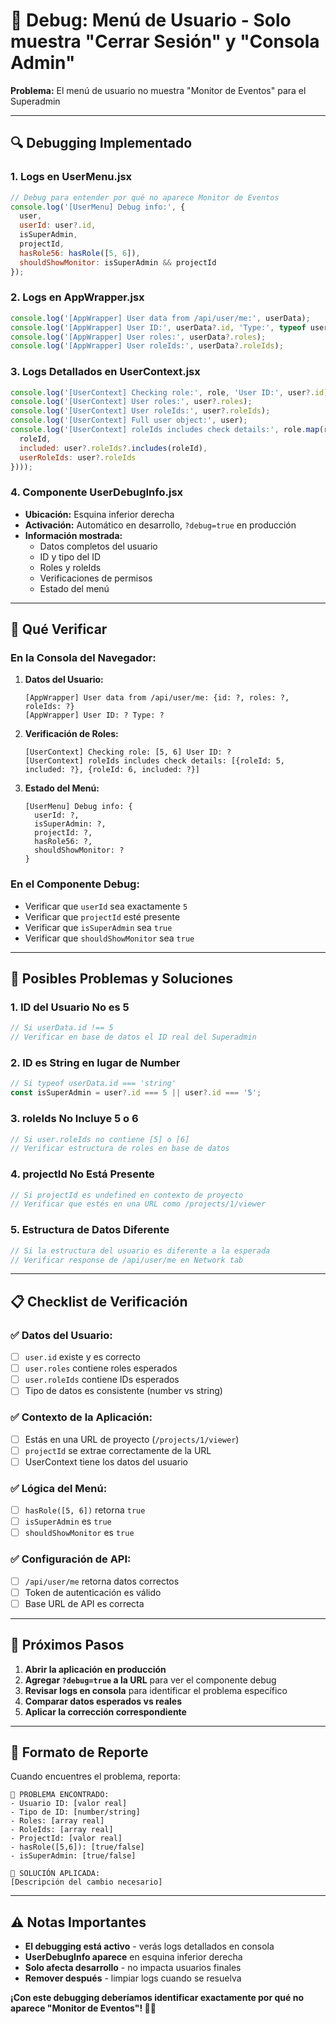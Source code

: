 # 🐛 Debug: Menú de Usuario - Solo muestra "Cerrar Sesión" y "Consola Admin"

**Problema:** El menú de usuario no muestra "Monitor de Eventos" para el Superadmin

---

## 🔍 **Debugging Implementado**

### **1. Logs en UserMenu.jsx**
```javascript
// Debug para entender por qué no aparece Monitor de Eventos
console.log('[UserMenu] Debug info:', {
  user,
  userId: user?.id,
  isSuperAdmin,
  projectId,
  hasRole56: hasRole([5, 6]),
  shouldShowMonitor: isSuperAdmin && projectId
});
```

### **2. Logs en AppWrapper.jsx**
```javascript
console.log('[AppWrapper] User data from /api/user/me:', userData);
console.log('[AppWrapper] User ID:', userData?.id, 'Type:', typeof userData?.id);
console.log('[AppWrapper] User roles:', userData?.roles);
console.log('[AppWrapper] User roleIds:', userData?.roleIds);
```

### **3. Logs Detallados en UserContext.jsx**
```javascript
console.log('[UserContext] Checking role:', role, 'User ID:', user?.id);
console.log('[UserContext] User roles:', user?.roles);
console.log('[UserContext] User roleIds:', user?.roleIds);
console.log('[UserContext] Full user object:', user);
console.log('[UserContext] roleIds includes check details:', role.map(roleId => ({
  roleId,
  included: user?.roleIds?.includes(roleId),
  userRoleIds: user?.roleIds
})));
```

### **4. Componente UserDebugInfo.jsx**
- **Ubicación:** Esquina inferior derecha
- **Activación:** Automático en desarrollo, `?debug=true` en producción
- **Información mostrada:**
  - Datos completos del usuario
  - ID y tipo del ID
  - Roles y roleIds
  - Verificaciones de permisos
  - Estado del menú

---

## 🎯 **Qué Verificar**

### **En la Consola del Navegador:**

1. **Datos del Usuario:**
   ```
   [AppWrapper] User data from /api/user/me: {id: ?, roles: ?, roleIds: ?}
   [AppWrapper] User ID: ? Type: ?
   ```

2. **Verificación de Roles:**
   ```
   [UserContext] Checking role: [5, 6] User ID: ?
   [UserContext] roleIds includes check details: [{roleId: 5, included: ?}, {roleId: 6, included: ?}]
   ```

3. **Estado del Menú:**
   ```
   [UserMenu] Debug info: {
     userId: ?,
     isSuperAdmin: ?,
     projectId: ?,
     hasRole56: ?,
     shouldShowMonitor: ?
   }
   ```

### **En el Componente Debug:**
- Verificar que `userId` sea exactamente `5`
- Verificar que `projectId` esté presente
- Verificar que `isSuperAdmin` sea `true`
- Verificar que `shouldShowMonitor` sea `true`

---

## 🔧 **Posibles Problemas y Soluciones**

### **1. ID del Usuario No es 5**
```javascript
// Si userData.id !== 5
// Verificar en base de datos el ID real del Superadmin
```

### **2. ID es String en lugar de Number**
```javascript
// Si typeof userData.id === 'string'
const isSuperAdmin = user?.id === 5 || user?.id === '5';
```

### **3. roleIds No Incluye 5 o 6**
```javascript
// Si user.roleIds no contiene [5] o [6]
// Verificar estructura de roles en base de datos
```

### **4. projectId No Está Presente**
```javascript
// Si projectId es undefined en contexto de proyecto
// Verificar que estés en una URL como /projects/1/viewer
```

### **5. Estructura de Datos Diferente**
```javascript
// Si la estructura del usuario es diferente a la esperada
// Verificar response de /api/user/me en Network tab
```

---

## 📋 **Checklist de Verificación**

### **✅ Datos del Usuario:**
- [ ] `user.id` existe y es correcto
- [ ] `user.roles` contiene roles esperados
- [ ] `user.roleIds` contiene IDs esperados
- [ ] Tipo de datos es consistente (number vs string)

### **✅ Contexto de la Aplicación:**
- [ ] Estás en una URL de proyecto (`/projects/1/viewer`)
- [ ] `projectId` se extrae correctamente de la URL
- [ ] UserContext tiene los datos del usuario

### **✅ Lógica del Menú:**
- [ ] `hasRole([5, 6])` retorna `true`
- [ ] `isSuperAdmin` es `true`
- [ ] `shouldShowMonitor` es `true`

### **✅ Configuración de API:**
- [ ] `/api/user/me` retorna datos correctos
- [ ] Token de autenticación es válido
- [ ] Base URL de API es correcta

---

## 🚀 **Próximos Pasos**

1. **Abrir la aplicación en producción**
2. **Agregar `?debug=true` a la URL** para ver el componente debug
3. **Revisar logs en consola** para identificar el problema específico
4. **Comparar datos esperados vs reales**
5. **Aplicar la corrección correspondiente**

---

## 📝 **Formato de Reporte**

Cuando encuentres el problema, reporta:

```
🐛 PROBLEMA ENCONTRADO:
- Usuario ID: [valor real]
- Tipo de ID: [number/string]
- Roles: [array real]
- RoleIds: [array real]
- ProjectId: [valor real]
- hasRole([5,6]): [true/false]
- isSuperAdmin: [true/false]

🔧 SOLUCIÓN APLICADA:
[Descripción del cambio necesario]
```

---

## ⚠️ **Notas Importantes**

- **El debugging está activo** - verás logs detallados en consola
- **UserDebugInfo aparece** en esquina inferior derecha
- **Solo afecta desarrollo** - no impacta usuarios finales
- **Remover después** - limpiar logs cuando se resuelva

**¡Con este debugging deberíamos identificar exactamente por qué no aparece "Monitor de Eventos"! 🕵️‍♂️**
